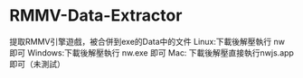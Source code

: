 # RMMV-Data-Extractor
提取RMMV引擎遊戲，被合併到exe的Data中的文件
Linux:下載後解壓執行 nw 即可
Windows:下載後解壓執行 nw.exe 即可
Mac: 下載後解壓直接執行nwjs.app即可（未測試）
